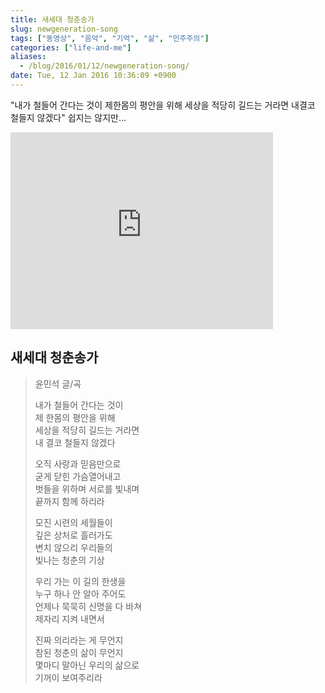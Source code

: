 ```yaml
---
title: 새세대 청춘송가
slug: newgeneration-song
tags: ["동영상", "음악", "기억", "삶", "민주주의"]
categories: ["life-and-me"]
aliases:
  - /blog/2016/01/12/newgeneration-song/
date: Tue, 12 Jan 2016 10:36:09 +0900
---
```

"내가 철들어 간다는 것이 제한몸의 평안을 위해 세상을 적당히 길드는 거라면 내결코 철들지 않겠다" 쉽지는 않지만...

<iframe class="fit" width="420" height="315" src="https://www.youtube.com/embed/-1CQIUrwSJA" frameborder="0" allowfullscreen></iframe>

## 새세대 청춘송가

> 윤민석 글/곡
> 
> 내가 철들어 간다는 것이<br/>
> 제 한몸의 평안을 위해<br/>
> 세상을 적당히 길드는 거라면<br/>
> 내 결코 철들지 않겠다<br/>
> 
> 오직 사랑과 믿음만으로<br/>
> 굳게 닫힌 가슴열어내고<br/>
> 벗들을 위하며 서로를 빛내며<br/>
> 끝까지 함께 하리라<br/>
> 
> 모진 시련의 세월들이<br/>
> 깊은 상처로 흘러가도<br/>
> 변치 않으리 우리들의<br/>
> 빛나는 청춘의 기상<br/>
> 
> 우리 가는 이 길의 한생을<br/>
> 누구 하나 안 알아 주어도<br/>
> 언제나 묵묵히 신명을 다 바쳐<br/>
> 제자리 지켜 내면서<br/>
> 
> 진짜 의리라는 게 무언지<br/>
> 참된 청춘의 삶이 무언지<br/>
> 몇마디 말아닌 우리의 삶으로<br/>
> 기꺼이 보여주리라<br/>

